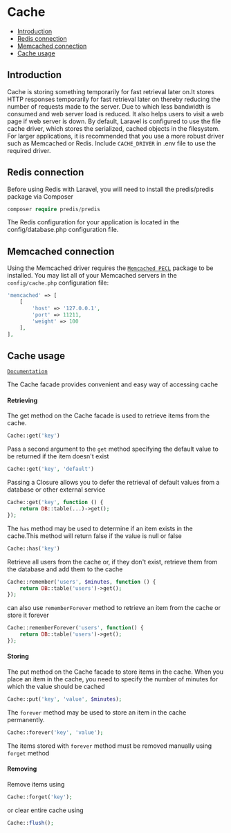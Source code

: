 # Cache

- [Introduction](#introduction)
- [Redis connection](#redis-connection)
- [Memcached connection](#memecached-connection)
- [Cache usage](#cache-usage)

<a name="introduction"></a>
## Introduction
Cache is storing something temporarily for fast retrieval later on.It stores HTTP responses temporarily for fast retrieval later on thereby reducing the number of requests made to the server. Due to which less bandwidth is consumed and web server load is reduced. It also helps users to visit a web page if web server is down.
By default, Laravel is configured to use the  file cache driver, which stores the serialized, cached objects in the filesystem. For larger applications, it is recommended that you use a more robust driver such as Memcached or Redis. Include `CACHE_DRIVER` in .env file to use the required driver.
 
<a name="redis-connection"></a>
## Redis connection
Before using Redis with Laravel, you will need to install the predis/predis package via Composer
```php 
composer require predis/predis
```
The Redis configuration for your application is located in the config/database.php configuration file. 

<a name="memecached-connection"></a>
## Memcached connection

Using the Memcached driver requires the [`Memcached PECL`](https://pecl.php.net/package/memcached) package to be installed. You may list all of your Memcached servers in the `config/cache.php` configuration file:
```php 
'memcached' => [
    [
        'host' => '127.0.0.1',
        'port' => 11211,
        'weight' => 100
    ],
],
```    
<a name="cache-usage"></a>
## Cache usage
[`Documentation`](https://laravel.com/docs/5.7/cache)

The Cache facade provides convenient and easy way of accessing cache

#### Retrieving 
The get method on the Cache facade is used to retrieve items from the cache.
```php 
Cache::get('key')
```    
 Pass a second argument to the `get` method specifying the default value to be returned if the item doesn't exist
```php  
Cache::get('key', 'default')
```
 Passing a Closure allows you to defer the retrieval of default values from a database or other external service
```php  
Cache::get('key', function () {
    return DB::table(...)->get();
});
```     
The `has` method may be used to determine if an item exists in the cache.This method will return false if the value is null or false
```php 
Cache::has('key')
```    
Retrieve all users from the cache or, if they don't exist, retrieve them from the database and add them to the cache
```php 
Cache::remember('users', $minutes, function () {
    return DB::table('users')->get();
});
```
can also use `rememberForever` method to retrieve an item from the cache or store it forever
```php 
Cache::rememberForever('users', function() {
    return DB::table('users')->get();
});
```    
#### Storing 
The put method on the Cache facade to store items in the cache. When you place an item in the cache, you need to specify the number of minutes for which the value should be cached
```php 
Cache::put('key', 'value', $minutes);
```    
The `forever` method may be used to store an item in the cache permanently. 
```php 
Cache::forever('key', 'value');
```    
The items stored with `forever` method must be removed manually using `forget` method
    
#### Removing
Remove items using
```php     
Cache::forget('key');
```
or clear entire cache using  
```php 
Cache::flush();
```
 